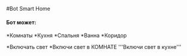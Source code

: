 #Bot Smart Home

#### Бот может:

*Комнаты
    *Кухня
    *Спальня
    *Ванна
    *Коридор

*Включать свет
    *Включи свет в КОМНАТЕ
    '''Включи свет в кухне'''
